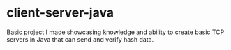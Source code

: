 # client-server-java
Basic project I made showcasing knowledge and ability to create basic TCP servers in Java that can send and verify hash data.
